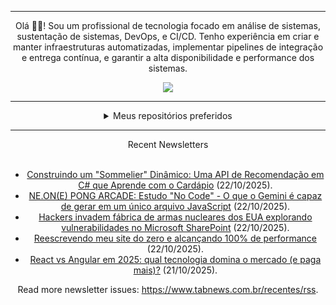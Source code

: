 <div align="center">
<hr>
<p>Olá 👋🏾! Sou um profissional de tecnologia focado em análise de sistemas, sustentação de sistemas, DevOps, e CI/CD. Tenho experiência em criar e manter infraestruturas automatizadas, implementar pipelines de integração e entrega contínua, e garantir a alta disponibilidade e performance dos sistemas.</p>
  <img src="https://media.giphy.com/media/yAGIvCiwPJn5C/giphy.gif">
<hr>
  <details>
  <summary>Meus repositórios preferidos</summary>
  <br />
  Alguns dos meus melhores repositórios:
  <br />
<br />
  <ul><li><a href=https://github.com/commitgeist/aluratube target="_blank" rel="noopener noreferrer">commitgeist/aluratube</a> (<b>0</b> ✨ and <b>0</b> 🍴): Aluratube - Desenvolvido durante a imersão React da Alura no final de 2022</li><li><a href=https://github.com/commitgeist/nlw-ia target="_blank" rel="noopener noreferrer">commitgeist/nlw-ia</a> (<b>0</b> ✨ and <b>0</b> 🍴): Projeto desenvolvido durante a NLW IA - Usando a API da OPENAI</li><li><a href=https://github.com/commitgeist/nlw-journey-ia target="_blank" rel="noopener noreferrer">commitgeist/nlw-journey-ia</a> (<b>0</b> ✨ and <b>0</b> 🍴): NLW IA - Agent de viagens usando python + langchain + GPT</li>
<li>More coming soon :).</li>
</ul>
  </details>
  <hr/>
    <summary>Recent Newsletters</summary>
  <br />
  <ul>
    <li><a href=https://www.tabnews.com.br/joaodias/construindo-um-sommelier-dinamico-uma-api-de-recomendacao-em-c-que-aprende-com-o-cardapio target="_blank" rel="noopener noreferrer">Construindo um "Sommelier" Dinâmico: Uma API de Recomendação em C# que Aprende com o Cardápio</a> (22/10/2025).</li><li><a href=https://www.tabnews.com.br/paduladiego/ne-one-pong-arcade-estudo-no-code-o-que-o-gemini-e-capaz-de-gerar-em-um-unico-arquivo-javascript target="_blank" rel="noopener noreferrer">NE.ON(E) PONG ARCADE: Estudo "No Code" - O que o Gemini é capaz de gerar em um único arquivo JavaScript</a> (22/10/2025).</li><li><a href=https://www.tabnews.com.br/NewsletterOficial/hackers-invadem-fabrica-de-armas-nucleares-dos-eua-explorando-vulnerabilidades-no-microsoft-sharepoint target="_blank" rel="noopener noreferrer">Hackers invadem fábrica de armas nucleares dos EUA explorando vulnerabilidades no Microsoft SharePoint</a> (22/10/2025).</li><li><a href=https://www.tabnews.com.br/andersonlimadev/reescrevendo-meu-site-do-zero-e-alcancando-100-por-cento-de-performance target="_blank" rel="noopener noreferrer">Reescrevendo meu site do zero e alcançando 100% de performance</a> (22/10/2025).</li><li><a href=https://www.tabnews.com.br/andersonlimadev/react-vs-angular-em-2025-qual-tecnologia-domina-o-mercado-e-paga-mais target="_blank" rel="noopener noreferrer">React vs Angular em 2025: qual tecnologia domina o mercado (e paga mais)?</a> (21/10/2025).</li>
  </ul>
<p>Read more newsletter issues: <a href="https://www.tabnews.com.br/recentes/rss">https://www.tabnews.com.br/recentes/rss</a>.</p>
  </details>
